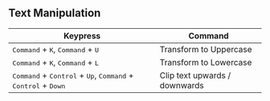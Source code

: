 ## Text Manipulation

| Keypress | Command |
|---|---|
| <kbd>Command</kbd> + <kbd>K</kbd>, <kbd>Command</kbd> + <kbd>U</kbd> | Transform to Uppercase |
| <kbd>Command</kbd> + <kbd>K</kbd>, <kbd>Command</kbd> + <kbd>L</kbd> | Transform to Lowercase |
| <kbd>Command</kbd> + <kbd>Control</kbd> + <kbd>Up</kbd>, <kbd>Command</kbd> + <kbd>Control</kbd> + <kbd>Down</kbd> | Clip text upwards / downwards |
